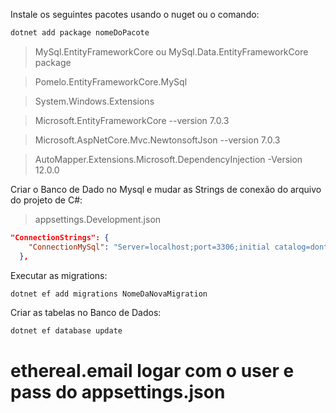 Instale os seguintes pacotes usando o nuget ou o comando:
```sh
dotnet add package nomeDoPacote
```

>MySql.EntityFrameworkCore ou MySql.Data.EntityFrameworkCore package

>Pomelo.EntityFrameworkCore.MySql

>System.Windows.Extensions

>Microsoft.EntityFrameworkCore --version 7.0.3

>Microsoft.AspNetCore.Mvc.NewtonsoftJson --version 7.0.3

>AutoMapper.Extensions.Microsoft.DependencyInjection -Version 12.0.0

Criar o Banco de Dado no Mysql e mudar as Strings de conexão do arquivo do projeto de C#:
>appsettings.Development.json
```json
"ConnectionStrings": {
    "ConnectionMySql": "Server=localhost;port=3306;initial catalog=dontgetfired;uid=root;pwd=sua senha"
  },
```

Executar as migrations:
```sh
dotnet ef add migrations NomeDaNovaMigration
```
Criar as tabelas no Banco de Dados:
```sh
dotnet ef database update
```
# ethereal.email logar com o user e pass do appsettings.json